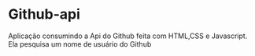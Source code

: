# Github-api
Aplicação consumindo a Api do Github feita com HTML,CSS e Javascript. Ela pesquisa um nome de usuário do Github
